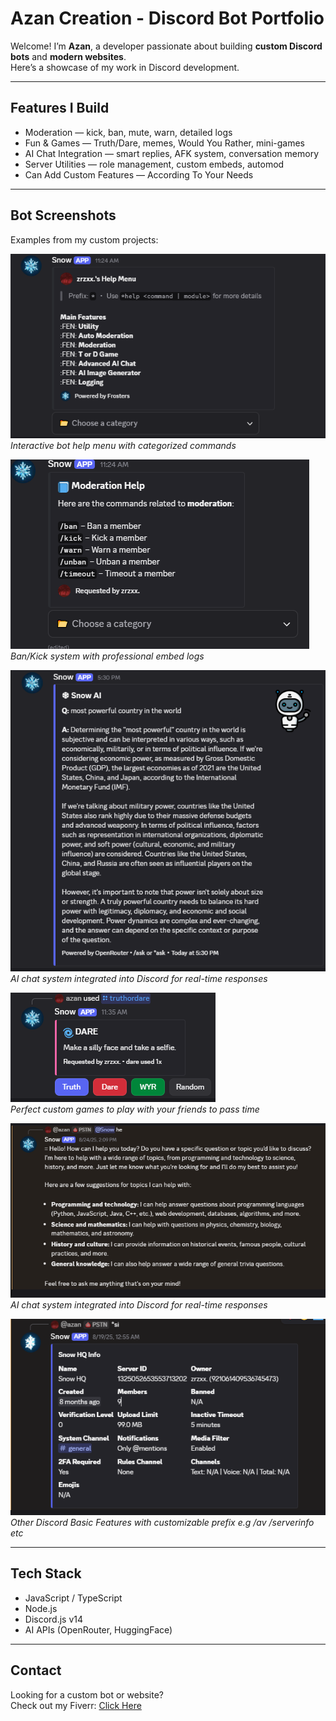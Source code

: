 # Azan Creation - Discord Bot Portfolio

Welcome! I’m **Azan**, a developer passionate about building **custom Discord bots** and **modern websites**.  
Here’s a showcase of my work in Discord development.  

---

## Features I Build
- Moderation — kick, ban, mute, warn, detailed logs  
- Fun & Games — Truth/Dare, memes, Would You Rather, mini-games  
- AI Chat Integration — smart replies, AFK system, conversation memory  
- Server Utilities — role management, custom embeds, automod  
- Can Add Custom Features — According To Your Needs
---

## Bot Screenshots
 

Examples from my custom projects:  

![Bot Help Menu](assets/help-menu.png)  
*Interactive bot help menu with categorized commands*  

![Moderation Example](assets/moderation.png)  
*Ban/Kick system with professional embed logs*  

![AI System](assets/ai-chat.png)  
*AI chat system integrated into Discord for real-time responses*  

![Games](assets/games.png)  
*Perfect custom games to play with your friends to pass time*  

![AI Chat](assets/aifeature.png)  
*AI chat system integrated into Discord for real-time responses*  

![Miscellaneous](assets/other.png)  
*Other Discord Basic Features with customizable prefix e.g /av /serverinfo etc*  


---

## Tech Stack
- JavaScript / TypeScript  
- Node.js  
- Discord.js v14  
- AI APIs (OpenRouter, HuggingFace)  

---

## Contact
Looking for a custom bot or website?  
Check out my Fiverr: [Click Here](https://www.fiverr.com/)  
